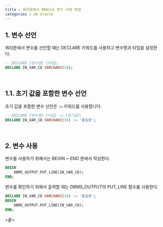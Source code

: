 ```yaml
---
title : 쿼리문에서 ORACLE 변수 사용 방법
categories : db oracle
---
```



## 1. 변수 선언

쿼리문에서 변수를 선언할 때는 DECLARE 키워드를 사용하고  변수명과 타입을 설정한다. 

~~~sql
-- DECLARE {변수명} {타입};
DECLARE IN_VAR_CD VARCHAR2(16);
~~~

<br>

## 1.1. 초기 값을 포함한 변수 선언

초기 값을 포함한 변수 선언은 `:=` 키워드를 사용합니다.

~~~sql
-- DECLARE {변수명} {타입} := {초기값};
DECLARE IN_VAR_CD VARCHAR2(16) := '홍길동';
~~~

<br>

## 2. 변수 사용

변수를 사용하기 위해서는  BEGIN  ~  END 문에서 작성한다. 

~~~sql
BEGIN
	DBMS_OUTPUT.PUT_LINE(IN_VAR_CD);
END;
~~~

변수를 확인하기 위해서 출력할 때는 DBMS_OUTPUT의 PUT_LINE 함수를 사용한다.

~~~sql
DECLARE IN_VAR_CD VARCHAR2(16) := '홍길동';
BEGIN
	DBMS_OUTPUT.PUT_LINE(IN_VAR_CD);
END;
~~~

=끝=

























